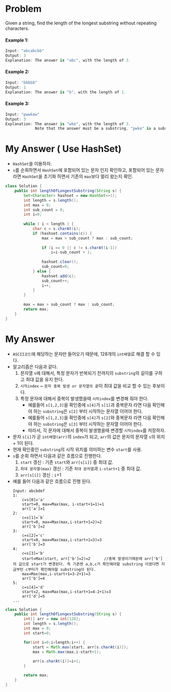 # Problem

Given a string, find the length of the longest substring without repeating characters.

#### Example 1:

```swift
Input: "abcabcbb"
Output: 3 
Explanation: The answer is "abc", with the length of 3.
```

#### Example 2:

```swift
Input: "bbbbb"
Output: 1
Explanation: The answer is "b", with the length of 1.
```

#### Example 3:

```swift
Input: "pwwkew"
Output: 3
Explanation: The answer is "wke", with the length of 3. 
             Note that the answer must be a substring, "pwke" is a subsequence and not a substring.
```

# My Answer ( Use HashSet)
  
* `HashSet`을 이용하자.
* `s`를 순회하면서 `HashSet`에 포함되어 있는 문자 인지 확인하고, 포함되어 있는 문자라면 `HashSet`을 초기화 하면서 기존의 `max`보다 멀리 왔는지 확인.

```java
class Solution {
    public int lengthOfLongestSubstring(String s) {
        Set<Character> hashset = new HashSet<>();
        int length = s.length();
        int max = 0;
        int sub_count = 0;
        int i=0;
        
        while ( i < length ) {
            char c = s.charAt(i);
            if (hashset.contains(c)) {
                max = max > sub_count ? max : sub_count;  
                
                if (i == 0 || c != s.charAt(i-1)) 
                    i=i-sub_count + 1;                
                
                hashset.clear();
                sub_count=0;                                
            } else {
                hashset.add(c);            
                sub_count++;            
                i++;
            }
        }
        
        max = max > sub_count ? max : sub_count;  
        return max;
    }
}
```

# My Answer

* `ASCII코드`에 해당하는 문자만 들어오기 때문에, 128개의 `int배열`로 해결 할 수 있다.
* 알고리즘은 다음과 같다.
    1. 문자열 `s`에 대해서, 특정 문자가 반복되기 전까지의 `substring`의 길이를 구하고 최대 값을 유지 한다.
    2. `시작index` ~ `문자 중복 발생 or 문자열의 끝`이 최대 값을 비교 할 수 있는 후보이다.
    3. 특정 문자에 대해서 중복이 발생했을때 `시작index`를 변경해 줘야 한다.
       * 예를들어 `s[1,2,3]`을 확인중에 `s[4]`가 `s[1]`과 중복문자 라면 다음 확인해야 하는 `substring`은 `s[2]` 부터 시작하는 문자열 이어야 한다.
       * 예를들어 `s[1,2,3]`을 확인중에 `s[4]`가 `s[2]`와 중복문자 라면 다음 확인해야 하는 `substring`은 `s[3]` 부터 시작하는 문자열 이어야 한다.
       * 따라서, 각 문자에 대해서 중복이 발생했을때 변경할 `시작index`를 저장하자.
* 문자 `s[i]`가 곧 `int배열(arr)`의 `index`가 되고, `arr`의 값은 문자의 문자열 `s`의 위치 + 1이 된다.
* 현재 확인중인 `substring`의 시작 위치를 의미하는 변수 `start`를 사용.
* `s`를 순회 하면서 다음과 같은 흐름으로 진행한다.
    1. `start` 갱신 : 기존 `start`와 `arr[s[i]]` 중 최대 값.
    2. `최대 문자열(max)` 갱신 : 기존 `최대 문자열`과 `i-start+1` 중 최대 값.
    3. `arr[s[i]]` 갱신 : `i`+1
* 예를 들어 다음과 같은 흐름으로 진행 된다. 
    ```
    Input: abcbdef
    1:
        c=s[0]='a'
        start=0, max=Max(max, i-start+1=1)=1
        arr['a']=1
    2:
        c=s[1]=`b`
        start=0, max=Max(max,i-start+1=2)=2
        arr['b']=2
    3:
        c=s[2]='c'
        start=0, max=Max(max,i-start+1=3)=3
        arr['b']=3
    4:
        c=s[3]='b'  
        start=Max(start, arr['b']=2)=2      //중복 발생이기때문에 arr['b']의 값으로 start가 변경된다. 즉 기존엔 a,b,c가 확인해야할 substring 이였다면 지금부턴 c부터가 확인해야할 substring이 된다.
        max=Max(max,i-start+1=3-2+1)=3      
        arr['b']=4
    5:
        c=s[4]='d'
        start=2, max=Max(max,i-start+1=4-2+1)=3
        arr['d']=5
    ...
    ```

```java
class Solution {
    public int lengthOfLongestSubstring(String s) {
        int[] arr = new int[128];
        int length = s.length();
        int max = 0;
        int start=0;

        for(int i=0;i<length;i++) {            
            start = Math.max(start, arr[s.charAt(i)]);
            max = Math.max(max,i-start+1);
            
            arr[s.charAt(i)]=i+1;                
        }

        return max;
    }    
}
```

